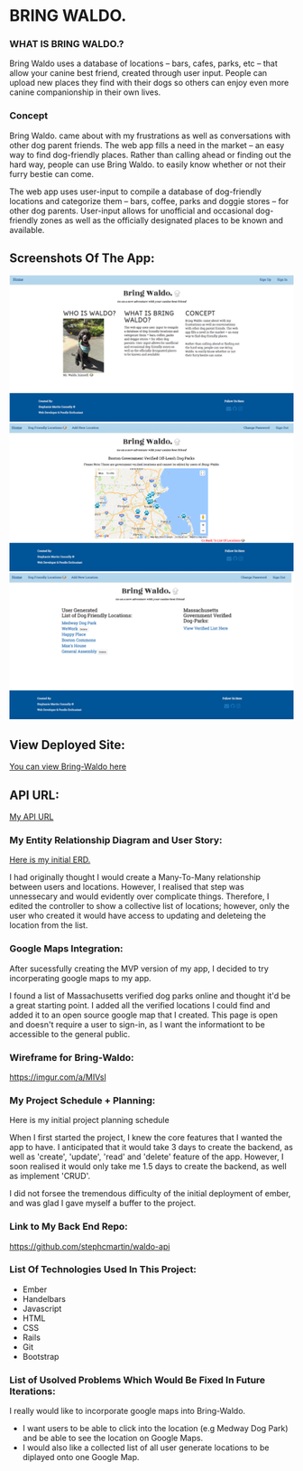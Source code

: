 # BRING WALDO.

### WHAT IS BRING WALDO.?

Bring Waldo uses a database of locations – bars, cafes, parks, etc – that allow your canine best friend, created through user input. People can upload new places they find with their dogs so others can enjoy even more canine companionship in their own lives.

### Concept

Bring Waldo. came about with my frustrations as well as conversations with other dog parent friends. The web app fills a need in the market – an easy way to find dog-friendly places. Rather than calling ahead or finding out the hard way, people can use Bring Waldo. to easily know whether or not their furry bestie can come.

The web app uses user-input to compile a database of dog-friendly locations and categorize them – bars, coffee, parks and doggie stores – for other dog parents. User-input allows for unofficial and occasional dog-friendly zones as well as the officially designated places to be known and available.

## Screenshots Of The App:

<img src="Screenshots/2.png">
<img src="Screenshots/1.png">
<img src="Screenshots/3.png">

## View Deployed Site:

<a href="http://stephcmartin.github.io/waldo">You can view Bring-Waldo here</a>

## API URL:

<a href="https://waldo-api.herokuapp.com/">My API URL</a>

### My Entity Relationship Diagram and User Story:

<a href="https://imgur.com/86qi5qA">Here is my initial ERD.</a>

I had originally thought I would create a Many-To-Many relationship between users and locations. However, I realised that step was unnessecary and would evidently over complicate things. Therefore, I edited the controller to show a collective list of locations; however, only the user who created it would have access to updating and deleteing the location from the list.

### Google Maps Integration:

After sucessfully creating the MVP version of my app, I decided to try incorperating google maps to my app.

I found a list of Massachusetts verified dog parks online and thought it'd be a great starting point. I added all the verified locations I could find and added it to an <a herf="https://stephcmartin.github.io/waldo/#/locations/gov-verified"> open source google map</a> that I created. This page is open and doesn't require a user to sign-in, as I want the informationt to be accessible to the general public.

### Wireframe for Bring-Waldo:

https://imgur.com/a/MIVsl

### My Project Schedule + Planning:

<a herf="https://imgur.com/a/Z1Qza">Here is my initial project planning schedule</a>

When I first started the project, I knew the core features that I wanted the app to have. I anticipated that it would take 3 days to create the backend, as well as 'create', 'update', 'read' and 'delete' feature of the app. However, I soon realised it would only take me 1.5 days to create the backend, as well as implement 'CRUD'.

I did not forsee the tremendous difficulty of the initial deployment of ember, and was glad I gave myself a buffer to the project.

### Link to My Back End Repo:
https://github.com/stephcmartin/waldo-api

### List Of Technologies Used In This Project:
- Ember
- Handelbars
- Javascript
- HTML
- CSS
- Rails
- Git
- Bootstrap

### List of Usolved Problems Which Would Be Fixed In Future Iterations:
I really would like to incorporate google maps into Bring-Waldo.
- I want users to be able to click into the location (e.g Medway Dog Park) and be able to see the location on Google Maps.
- I would also like a collected list of all user generate locations to be diplayed onto one Google Map.
